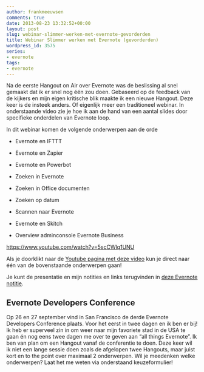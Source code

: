 ```yaml
---
author: frankmeeuwsen
comments: true
date: 2013-08-23 13:32:52+00:00
layout: post
slug: webinar-slimmer-werken-met-evernote-gevorderden
title: Webinar Slimmer werken met Evernote (gevorderden)
wordpress_id: 3575
series:
- evernote
tags:
- evernote
---
```


Na de eerste Hangout on Air over Evernote was de beslissing al snel gemaakt dat ik er snel nog één zou doen. Gebaseerd op de feedback van de kijkers en mijn eigen kritische blik maakte ik een nieuwe Hangout. Deze keer is de insteek anders. Of eigenlijk meer een traditioneel webinar. In onderstaande video zie je hoe ik aan de hand van een aantal slides door specifieke onderdelen van Evernote loop.

In dit webinar komen de volgende onderwerpen aan de orde



	
  * Evernote en IFTTT

	
  * Evernote en Zapier

	
  * Evernote en Powerbot

	
  * Zoeken in Evernote

	
  * Zoeken in Office documenten

	
  * Zoeken op datum

	
  * Scannen naar Evernote

	
  * Evernote en Skitch

	
  * Overview adminconsole Evernote Business


https://www.youtube.com/watch?v=5scCWlq1UNU

Als je doorklikt naar de [Youtube pagina met deze video](https://www.youtube.com/watch?v=5scCWlq1UNU) kun je direct naar één van de bovenstaande onderwerpen gaan!

Je kunt de presentatie en mijn notities en links terugvinden in [deze Evernote notitie](http://lfhck.nl/EN2208).


## Evernote Developers Conference


Op 26 en 27 september vind in San Francisco de derde Evernote Developers Conference plaats. Voor het eerst in twee dagen en ik ben er bij! Ik heb er superveel zin in om weer naar mijn favoriete stad in de USA te gaan én nog eens twee dagen me over te geven aan “all things Evernote”.
Ik ben van plan om een Hangout vanaf de conferentie te doen. Deze keer wil ik niet een lange sessie doen zoals de afgelopen twee Hangouts, maar juist kort en to the point over maximaal 2 onderwerpen. Wil je meedenken welke onderwerpen? Laat het me weten via onderstaand keuzeformulier!


